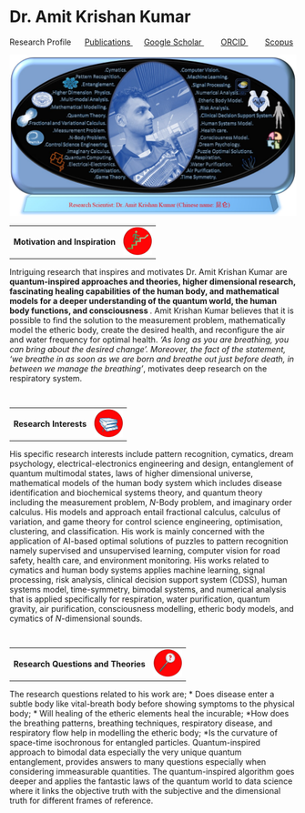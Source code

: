 <html>
  <head>
   
<meta name="description" content="Higher Dimension Research…">
    <meta name="referrer" content="origin-when-cross-origin">
<meta name="author" content="Amit Krishan Kumar">
    <meta charset="UTF-8">
    <head>
    <body>
<h1> Dr. Amit Krishan Kumar </h1>

   Research Profile &nbsp;&nbsp;&nbsp;&nbsp; <a href = "publication.html"> Publications </a> &nbsp;&nbsp;&nbsp;&nbsp;  <a href = "https://scholar.google.com/citations?user=h-KG0T0AAAAJ&hl=en"> Google Scholar </a> &nbsp;&nbsp;&nbsp;&emsp; <a href = "https://orcid.org/0000-0002-0173-2081"> ORCID </a>  &nbsp;&nbsp;&nbsp;&emsp; <a href = "https://www.scopus.com/authid/detail.uri?authorId=57218181590"> Scopus </a>  
  
  <img src="Profile1.jpg"> 
   
<div> 
<table>
      <td> <b>Motivation and Inspiration </b> 
    <td> <img src="thumbnails/motivation.jpg" width="50"> </td> 
<table>
<div>
             
  <p> Intriguing research that inspires and motivates Dr. Amit Krishan Kumar are <b> quantum-inspired approaches and theories, higher dimensional research, fascinating healing capabilities of the human body, and mathematical models for a deeper understanding of the quantum world, the human body functions, and consciousness </b>. Amit Krishan Kumar believes that it is possible to find the solution to the measurement problem, mathematically model the etheric body, create the desired health, and reconfigure the air and water frequency for optimal health. <em> ‘As long as you are breathing, you can bring about the desired change’. Moreover, the fact of the statement, ‘we breathe in as soon as we are born and breathe out just before death, in between we manage the breathing’</em>, motivates deep research on the respiratory system. </p>  
    <h2> </h2>
    <table>
            <td> <b>Research Interests</b> 
    <td> <img src="thumbnails/interests.jpg" width="50"> </td>
 <table>  
  <p> His specific research interests include pattern recognition, cymatics, dream psychology, electrical-electronics engineering and design, entanglement of quantum multimodal states, laws of higher dimensional universe, mathematical models of the human body system which includes disease identification and biochemical systems theory, and quantum theory including the measurement problem, <em>N</em>-Body problem, and imaginary order calculus. His models and approach entail fractional calculus, calculus of variation, and game theory for control science engineering, optimisation, clustering, and classification. His work is mainly concerned with the application of AI-based optimal solutions of puzzles to pattern recognition namely supervised and unsupervised learning, computer vision for road safety, health care, and environment monitoring. His works related to cymatics and human body systems applies machine learning, signal processing, risk analysis, clinical decision support system (CDSS), human systems model, time-symmetry, bimodal systems, and numerical analysis that is applied specifically for respiration, water purification, quantum gravity, air purification, consciousness modelling, etheric body models, and cymatics of <em>N</em>-dimensional sounds. </p>

   <h2> </h2>
   <table>
           <td> <b>Research Questions and Theories</b>
              <td> <img src="thumbnails/question.jpg" width="50"> </td>
 <table>
  <p> The research questions related to his work are; * Does disease enter a subtle body like vital-breath body before showing symptoms to the physical body; * Will healing of the etheric elements heal the incurable; *How does the breathing patterns, breathing techniques, respiratory disease, and respiratory flow help in modelling the etheric body; *Is the curvature of space-time isochronous for entangled particles. Quantum-inspired approach to bimodal data especially the very unique quantum entanglement, provides answers to many questions especially when considering immeasurable quantities. The quantum-inspired algorithm goes deeper and applies the fantastic laws of the quantum world to data science where it links the objective truth with the subjective and the dimensional truth for different frames of reference. </p>

<body>
  
<html>


